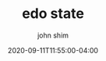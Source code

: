 ---
date: 2020-09-11T11:55:00-04:00
title: "edo state"
ab: ""
seo_title: "List of all current and former edo state senators"
description: List of all current and former edo state senators
author: john shim
url: /nigeria/edo/
weight: 1
---